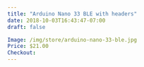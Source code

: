 ```yaml
---
title: "Arduino Nano 33 BLE with headers"
date: 2018-10-03T16:43:47-07:00
draft: false

Image: /img/store/arduino-nano-33-ble.jpg
Price: $21.00
Checkout: 
---
```


